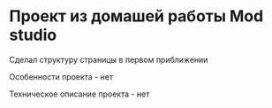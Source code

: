<!DOCTYPE html>
<html>
<head>
</head>
<body>
<h1>Проект из домашей работы Mod studio</h1>
<p>Cделал структуру страницы в первом приближении</p>
<p>Особенности проекта - нет</p>
<p>Техническое описание проекта - нет</p>
</body>
</html>
